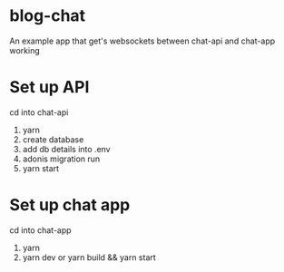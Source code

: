 # blog-chat
An example app that get's websockets between chat-api and chat-app working

# Set up API
cd into chat-api

1. yarn
2. create database
3. add db details into .env
4. adonis migration run
5. yarn start

# Set up chat app
cd into chat-app

1. yarn
2. yarn dev or yarn build && yarn start
